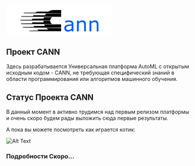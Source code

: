 
<img alt="my image" src="https://raw.githubusercontent.com/cann-project-ai/master/main/logo.svg?example=foo&sanitize=true">

## Проект CANN

Здесь разрабатывается Универсальная платформа AutoML  с открытым исходным кодом - CANN, не требующая специфический знаний в области программирования или алгоритмов машинного обучения.


## Статус Проекта CANN

В данный момент в активно трудимся над первым релизом платформы и очень скоро будем рады выложить сюда первые результаты.

А пока вы можете посмотреть как играется котик:


![Alt Text](https://media.giphy.com/media/vFKqnCdLPNOKc/giphy.gif)

### Подробности Скоро...
